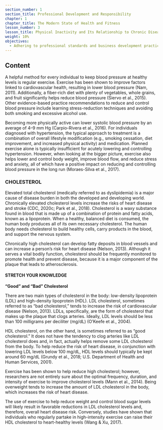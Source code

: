 ```yaml
---
section_number: 1
section_title: Professional Development and Responsibility
chapter: 1
chapter_title: The Modern State of Health and Fitness
lesson_number: 3
lesson_title: Physical Inactivity and Its Relationship to Chronic Disease
weight: 10%
objectives:
  - Adhering to professional standards and business development practices.
---
```


## Content
A helpful method for every individual to keep blood pressure at healthy levels is regular exercise. Exercise has been shown to improve factors linked to cardiovascular health, resulting in lower blood pressure (Nam, 2011). Additionally, a fiber-rich diet with plenty of vegetables, whole grains, and fruit significantly helps reduce blood pressure (Siervo et al., 2015). Other evidence-based practice recommendations to reduce and control blood pressure include learning stress-reduction techniques and avoiding both smoking and excessive alcohol use.

Becoming more physically active can lower systolic blood pressure by an average of 4–9 mm Hg (Carpio-Rivera et al., 2016). For individuals diagnosed with hypertension, the typical approach to treatment is a combination of overall lifestyle modification (e.g., smoking cessation, diet improvement, and increased physical activity) and medication. Planned exercise alone is typically insufficient for acutely lowering and controlling hypertension. However, when looking at the bigger picture, exercise also helps lower and control body weight, improve blood flow, and reduce stress and anxiety, all of which have a positive impact on reducing and controlling blood pressure in the long run (Moraes-Silva et al., 2017).

### CHOLESTEROL

Elevated total cholesterol (medically referred to as dyslipidemia) is a major cause of disease burden in both the developed and developing world. Chronically elevated cholesterol levels increase the risks of heart disease and stroke (CDC, 2020c; Park et al., 2018). Cholesterol is a waxy substance found in blood that is made up of a combination of protein and fatty acids, known as a lipoprotein. When a healthy, balanced diet is consumed, the human body produces all of its own necessary cholesterol. The human body needs cholesterol to build healthy cells, carry products in the blood, and support the nervous system.

Chronically high cholesterol can develop fatty deposits in blood vessels and can increase a person’s risk for heart disease (Nelson, 2013). Although it serves a vital bodily function, cholesterol should be frequently monitored to promote health and prevent disease, because it is a major component of the plaque that leads to atherosclerosis.

#### STRETCH YOUR KNOWLEDGE

**“Good” and “Bad” Cholesterol**

There are two main types of cholesterol in the body: low-density lipoprotein (LDL) and high-density lipoprotein (HDL). LDL cholesterol, sometimes referred to as “bad cholesterol,” tends to increase the risk of cardiovascular disease (Nelson, 2013). LDLs, specifically, are the form of cholesterol that makes up the plaque that clogs arteries. Ideally, LDL levels should be less than 100 milligrams per deciliter (mg/dL) (O’Keefe et al., 2004).

HDL cholesterol, on the other hand, is sometimes referred to as “good cholesterol.” It does not have the tendency to clog arteries like LDL cholesterol does and, in fact, actually helps remove some LDL cholesterol from the body. To help reduce the risk of heart disease, in conjunction with lowering LDL levels below 100 mg/dL, HDL levels should typically be kept around 60 mg/dL (Grundy et al., 2018; U.S. Department of Health and Human Services, 2001).

Exercise has been shown to help reduce high cholesterol; however, researchers are not entirely sure about the optimal frequency, duration, and intensity of exercise to improve cholesterol levels (Mann et al., 2014). Being overweight tends to increase the amount of LDL cholesterol in the body, which increases the risk of heart disease.

The use of exercise to help reduce weight and control blood sugar levels will likely result in favorable reductions in LDL cholesterol levels and, therefore, overall heart disease risk. Conversely, studies have shown that individuals who regularly partake in high-intensity exercise can raise their HDL cholesterol to heart-healthy levels (Wang & Xu, 2017).